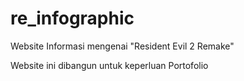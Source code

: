 # re_infographic
Website Informasi mengenai "Resident Evil 2 Remake"

Website ini dibangun untuk keperluan Portofolio
